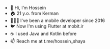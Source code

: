 - 👋 Hi, I’m Hossein
- 🏠 21 y.o. from Kerman
- 🧑🏻‍💻 I've been a mobile developer since 2016
- 🐦 Now I'm using Flutter at mobit.ir
- ☕ I used Java and Kotlin before
- 📫 Reach me at t.me/hossein_shaya

<!---
hosseinshaya/hosseinshaya is a ✨ special ✨ repository because its `README.md` (this file) appears on your GitHub profile.
You can click the Preview link to take a look at your changes.
--->
